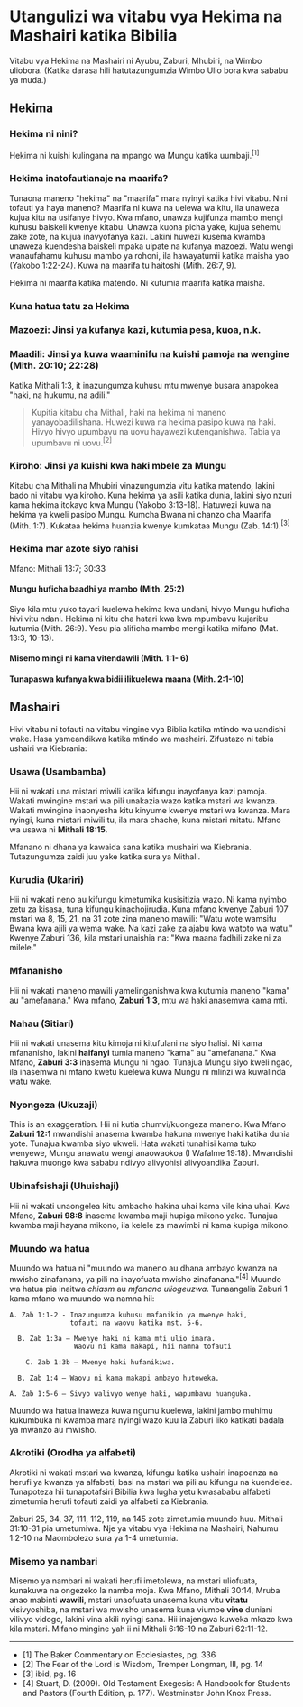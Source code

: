 # Utangulizi wa vitabu vya Hekima na Mashairi katika Bibilia

Vitabu vya Hekima na Mashairi ni Ayubu, Zaburi, Mhubiri, na Wimbo uliobora. (Katika darasa hili hatutazungumzia Wimbo Ulio bora kwa sababu ya muda.)

## Hekima

### Hekima ni nini?

Hekima ni kuishi kulingana na mpango wa Mungu katika uumbaji.<sup>[1]</sup> 

### Hekima inatofautianaje na maarifa?

Tunaona maneno "hekima" na "maarifa" mara nyinyi katika hivi vitabu. Nini tofauti ya haya maneno? Maarifa ni kuwa na uelewa wa kitu, ila unaweza kujua kitu na usifanye hivyo. Kwa mfano, unawza kujifunza mambo mengi kuhusu baiskeli kwenye kitabu. Unawza kuona picha  yake, kujua sehemu zake zote, na kujua inavyofanya kazi. Lakini huwezi kusema kwamba unaweza kuendesha baiskeli mpaka uipate na kufanya mazoezi. Watu wengi wanaufahamu kuhusu mambo ya rohoni, ila hawayatumii katika maisha yao (Yakobo 1:22-24). Kuwa na maarifa tu haitoshi (Mith. 26:7, 9).

Hekima ni maarifa katika matendo. Ni kutumia maarifa katika maisha.

### Kuna hatua tatu za Hekima

### Mazoezi: Jinsi ya kufanya kazi, kutumia pesa, kuoa, n.k.

### Maadili: Jinsi ya kuwa waaminifu na kuishi pamoja na wengine (Mith. 20:10; 22:28)

Katika Mithali 1:3, it inazungumza kuhusu mtu mwenye busara anapokea "haki, na hukumu, na adili."

> Kupitia kitabu cha Mithali, haki na hekima ni maneno yanayobadilishana. Huwezi kuwa na hekima pasipo kuwa na haki. Hivyo hivyo upumbavu na uovu hayawezi kutenganishwa. Tabia ya upumbavu ni uovu.<sup>[2]</sup>

### Kiroho: Jinsi ya kuishi kwa haki mbele za Mungu

Kitabu cha Mithali na Mhubiri vinazungumzia vitu katika matendo, lakini bado ni vitabu vya kiroho. Kuna hekima ya asili katika dunia, lakini siyo nzuri kama hekima itokayo kwa Mungu (Yakobo 3:13-18). Hatuwezi kuwa na hekima ya kweli pasipo Mungu. Kumcha Bwana ni chanzo cha Maarifa (Mith. 1:7). Kukataa hekima huanzia kwenye kumkataa Mungu (Zab. 14:1).<sup>[3]</sup>

### Hekima mar azote siyo rahisi

Mfano:  Mithali 13:7; 30:33

#### Mungu huficha baadhi ya mambo (Mith. 25:2)

Siyo kila mtu yuko tayari kuelewa hekima kwa undani, hivyo Mungu huficha hivi vitu ndani. Hekima ni kitu cha hatari kwa kwa mpumbavu kujaribu kutumia (Mith. 26:9). Yesu pia alificha mambo mengi katika mifano (Mat. 13:3, 10-13). 

#### Misemo mingi ni kama vitendawili (Mith. 1:1- 6)

#### Tunapaswa kufanya kwa bidii ilikuelewa maana (Mith. 2:1-10)

## Mashairi

Hivi vitabu ni tofauti na vitabu vingine vya Biblia katika mtindo wa uandishi wake. Hasa yameandikwa katika mtindo wa mashairi. Zifuatazo ni tabia ushairi wa Kiebrania:

### Usawa (Usambamba)

Hii ni wakati una mistari miwili katika kifungu inayofanya kazi pamoja. Wakati mwingine mstari wa pili unakazia wazo katika mstari wa kwanza. Wakati mwingine inaonyesha kitu kinyume kwenye mstari wa kwanza. Mara nyingi, kuna mistari miwili tu, ila mara chache, kuna mistari mitatu. Mfano wa usawa ni **Mithali 18:15**.

Mfanano ni dhana ya kawaida sana katika mushairi wa Kiebrania. Tutazungumza zaidi juu yake katika sura ya Mithali.

### Kurudia (Ukariri)

Hii ni wakati neno au kifungu kimetumika kusisitizia wazo. Ni kama nyimbo zetu za kisasa, tuna kifungu kinachojirudia. Kuna mfano kwenye Zaburi 107 mstari wa 8, 15, 21, na 31 zote zina maneno mawili: "Watu wote wamsifu Bwana kwa ajili ya wema wake. Na kazi zake za ajabu kwa watoto wa watu." Kwenye Zaburi 136, kila mstari unaishia na: "Kwa maana fadhili zake ni za milele."

### Mfananisho

Hii ni wakati maneno mawili yamelinganishwa kwa kutumia maneno "kama" au "amefanana." Kwa mfano, **Zaburi 1:3**, mtu wa haki anasemwa kama mti. 

### Nahau (Sitiari)

Hii ni wakati unasema kitu kimoja ni kitufulani na siyo halisi. Ni kama mfananisho, lakini **haifanyi** tumia maneno "kama" au "amefanana." Kwa Mfano, **Zaburi 3:3**  inasema Mungu ni ngao. Tunajua Mungu siyo kweli ngao, ila inasemwa ni mfano kwetu kuelewa kuwa Mungu ni mlinzi wa kuwalinda watu wake. 

### Nyongeza (Ukuzaji)

This is an exaggeration. Hii ni kutia chumvi/kuongeza maneno. Kwa Mfano **Zaburi 12:1** mwandishi anasema kwamba hakuna mwenye haki katika dunia yote. Tunajua kwamba siyo ukweli.  Hata wakati tunahisi kama tuko wenyewe, Mungu anawatu wengi anaowaokoa (I Wafalme 19:18). Mwandishi hakuwa muongo kwa sababu ndivyo alivyohisi alivyoandika Zaburi.

### Ubinafsishaji (Uhuishaji)

Hii ni wakati unaongelea kitu ambacho hakina uhai kama vile kina uhai. Kwa Mfano, **Zaburi 98:8** inasema kwamba maji hupiga mikono yake. Tunajua kwamba maji hayana mikono, ila kelele za mawimbi ni kama kupiga mikono.

### Muundo wa hatua

Muundo wa hatua ni "muundo wa maneno au dhana ambayo kwanza na mwisho zinafanana, ya pili na inayofuata mwisho zinafanana."<sup>[4]</sup> Muundo wa hatua pia inaitwa _chiasm_ au _mfanano uliogeuzwa_. Tunaangalia Zaburi 1 kama mfano wa muundo wa namna hii:

```
A. Zab 1:1-2 - Inazungumza kuhusu mafanikio ya mwenye haki,
               tofauti na waovu katika mst. 5-6.

  B. Zab 1:3a – Mwenye haki ni kama mti ulio imara.
                Waovu ni kama makapi, hii namna tofauti

    C. Zab 1:3b – Mwenye haki hufanikiwa.

  B. Zab 1:4 – Waovu ni kama makapi ambayo hutoweka.

A. Zab 1:5-6 – Sivyo walivyo wenye haki, wapumbavu huanguka.
```

Muundo wa hatua inaweza kuwa ngumu kuelewa, lakini jambo muhimu kukumbuka ni kwamba mara nyingi wazo kuu la Zaburi liko katikati badala ya mwanzo au mwisho.

### Akrotiki (Orodha ya alfabeti)

Akrotiki ni wakati mstari wa kwanza, kifungu katika ushairi inapoanza na herufi ya kwanza ya alfabeti, basi na mstari wa pili au kifungu na kuendelea. Tunapoteza hii tunapotafsiri Bibilia kwa lugha yetu kwasababu alfabeti zimetumia herufi tofauti zaidi ya alfabeti za Kiebrania. 

Zaburi 25, 34, 37, 111, 112, 119, na 145 zote zimetumia muundo huu. Mithali 31:10-31 pia umetumiwa. Nje ya vitabu vya Hekima na Mashairi, Nahumu 1:2-10 na Maombolezo sura ya 1-4 umetumia.

### Misemo ya nambari

Misemo ya nambari ni wakati herufi imetolewa, na mstari uliofuata, kunakuwa na ongezeko la namba moja. Kwa Mfano, Mithali 30:14, Mruba anao mabinti **wawili**, mstari unaofuata unasema kuna vitu **vitatu** visivyoshiba, na mstari wa mwisho unasema kuna viumbe **vine** duniani vilivyo vidogo, lakini vina akili nyingi sana. Hii inajengwa kuweka mkazo kwa kila mstari. Mifano mingine yah ii ni Mithali 6:16-19 na Zaburi 62:11-12.

<hr />

* [1] The Baker Commentary on Ecclesiastes, pg. 336
* [2] The Fear of the Lord is Wisdom, Tremper Longman, III, pg. 14
* [3] ibid, pg. 16
* [4] Stuart, D. (2009). Old Testament Exegesis: A Handbook for Students and Pastors (Fourth Edition, p. 177). Westminster John Knox Press.

